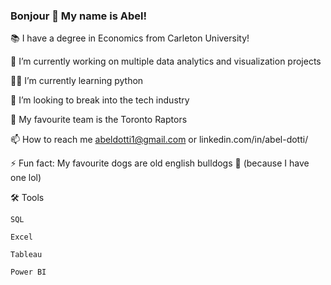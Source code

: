 ### Bonjour  🤙  My name is Abel!


 📚 I have a degree in Economics from Carleton University!

 🔭 I’m currently working on multiple data analytics and visualization projects
 
 👨‍💻 I’m currently learning python
 
 👀 I’m looking to break into the tech industry
 
 🏀 My favourite team is the Toronto Raptors
 
 📫 How to reach me abeldotti1@gmail.com or linkedin.com/in/abel-dotti/
 
 ⚡ Fun fact: My favourite dogs are old english bulldogs 🐶 (because I have one lol)
 
 
 🛠 Tools 
 
    SQL
    
    Excel
    
    Tableau
    
    Power BI
    
    
 
 
